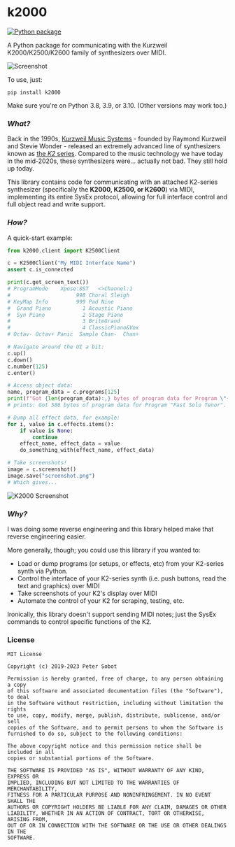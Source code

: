 # k2000

[![Python package](https://github.com/psobot/k2000/actions/workflows/test.yaml/badge.svg)](https://github.com/psobot/k2000/actions/workflows/test.yaml)

A Python package for communicating with the Kurzweil K2000/K2500/K2600 family of synthesizers over MIDI.

![Screenshot](https://user-images.githubusercontent.com/213293/209573494-75bc8f4d-0696-4758-a6bb-b4d619a549f9.PNG)


To use, just:
```
pip install k2000
```

Make sure you're on Python 3.8, 3.9, or 3.10. (Other versions may work too.)

### _What?_

Back in the 1990s, [Kurzweil Music Systems](https://en.wikipedia.org/wiki/Kurzweil_Music_Systems) - founded by Raymond Kurzweil and Stevie Wonder - released an extremely advanced line of synthesizers known as [the _K2_ series](https://en.wikipedia.org/wiki/Kurzweil_Music_Systems#K2xxx_synthesizers). Compared to the music technology we have today in the mid-2020s, these synthesizers were... actually not bad. They still hold up today.

This library contains code for communicating with an attached K2-series synthesizer (specifically the **K2000, K2500, or K2600**) via MIDI, implementing its entire SysEx protocol, allowing for full interface control and full object read and write support.

### _How?_

A quick-start example:
```python
from k2000.client import K2500Client

c = K2500Client("My MIDI Interface Name")
assert c.is_connected

print(c.get_screen_text())
# ProgramMode    Xpose:0ST   <>Channel:1  
#                     998 Choral Sleigh   
# KeyMap Info         999 Pad Nine        
#  Grand Piano          1 Acoustic Piano  
#  Syn Piano            2 Stage Piano     
#                       3 BriteGrand      
#                       4 ClassicPiano&Vox
# Octav- Octav+ Panic  Sample Chan-  Chan+

# Navigate around the UI a bit:
c.up()
c.down()
c.number(125)
c.enter()

# Access object data:
name, program_data = c.programs[125]
print(f"Got {len(program_data):,} bytes of program data for Program \"{name}\".")
# prints: Got 586 bytes of program data for Program "Fast Solo Tenor".

# Dump all effect data, for example:
for i, value in c.effects.items():
    if value is None:
        continue
    effect_name, effect_data = value
    do_something_with(effect_name, effect_data)

# Take screenshots!
image = c.screenshot()
image.save("screenshot.png")
# Which gives...
```

![K2000 Screenshot](https://user-images.githubusercontent.com/213293/209573340-bb42ebea-7d09-492a-baec-c993a31a6051.PNG)

### _Why?_

I was doing some reverse engineering and this library helped make that reverse engineering easier.

More generally, though; you could use this library if you wanted to:
 - Load or dump programs (or setups, or effects, etc) from your K2-series synth via Python.
 - Control the interface of your K2-series synth (i.e. push buttons, read the text and graphics) over MIDI
 - Take screenshots of your K2's display over MIDI
 - Automate the control of your K2 for scraping, testing, etc.

Ironically, this library doesn't support sending MIDI notes; just the SysEx commands to control specific functions of the K2.

### License

```
MIT License

Copyright (c) 2019-2023 Peter Sobot

Permission is hereby granted, free of charge, to any person obtaining a copy
of this software and associated documentation files (the "Software"), to deal
in the Software without restriction, including without limitation the rights
to use, copy, modify, merge, publish, distribute, sublicense, and/or sell
copies of the Software, and to permit persons to whom the Software is
furnished to do so, subject to the following conditions:

The above copyright notice and this permission notice shall be included in all
copies or substantial portions of the Software.

THE SOFTWARE IS PROVIDED "AS IS", WITHOUT WARRANTY OF ANY KIND, EXPRESS OR
IMPLIED, INCLUDING BUT NOT LIMITED TO THE WARRANTIES OF MERCHANTABILITY,
FITNESS FOR A PARTICULAR PURPOSE AND NONINFRINGEMENT. IN NO EVENT SHALL THE
AUTHORS OR COPYRIGHT HOLDERS BE LIABLE FOR ANY CLAIM, DAMAGES OR OTHER
LIABILITY, WHETHER IN AN ACTION OF CONTRACT, TORT OR OTHERWISE, ARISING FROM,
OUT OF OR IN CONNECTION WITH THE SOFTWARE OR THE USE OR OTHER DEALINGS IN THE
SOFTWARE.
```
